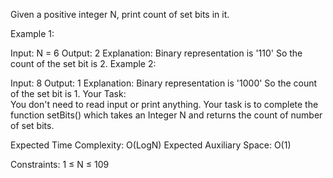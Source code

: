 Given a positive integer N, print count of set bits in it. 

Example 1:

Input:
N = 6
Output:
2
Explanation:
Binary representation is '110' 
So the count of the set bit is 2.
Example 2:

Input:
8
Output:
1
Explanation:
Binary representation is '1000' 
So the count of the set bit is 1.
Your Task:  
You don't need to read input or print anything. Your task is to complete the function setBits() which takes an Integer N and returns the count of number of set bits.

Expected Time Complexity: O(LogN)
Expected Auxiliary Space: O(1)

Constraints:
1 ≤ N ≤ 109
